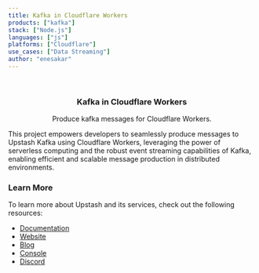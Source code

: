 ```yaml
---
title: Kafka in Cloudflare Workers
products: ["kafka"]
stack: ["Node.js"]
languages: ["js"]
platforms: ["Cloudflare"]
use_cases: ["Data Streaming"]
author: "enesakar"
---
```


<br />
<div align="center">

  <h3 align="center">Kafka in Cloudflare Workers</h3>

  <p align="center">
        Produce kafka messages for Cloudflare Workers.
  </p>
</div>

This project empowers developers to seamlessly produce messages to Upstash Kafka using Cloudflare Workers, leveraging the power of serverless computing and the robust event streaming capabilities of Kafka, enabling efficient and scalable message production in distributed environments.

### Learn More

To learn more about Upstash and its services, check out the following resources:

- [Documentation](https://docs.upstash.com)
- [Website](https://upstash.com)
- [Blog](https://upstash.com/blog)
- [Console](https://console.upstash.com)
- [Discord](https://upstash.com/discord)
